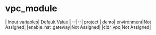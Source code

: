 # vpc_module 

| Input variables| Default Value | --|--| project | demo| environment|Not Assigned| 
|enable_nat_gateway|Not Assigned|
|cidr_vpc|Not Assigned|
